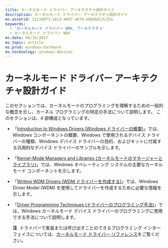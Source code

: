 ```yaml
---
title: カーネルモード ドライバー アーキテクチャ設計ガイド
description: カーネルモード ドライバー アーキテクチャ設計ガイド
ms.assetid: 21c199f3-abc3-4607-a674-eb84b6c3c25a
keywords:
  - 'カーネルモード ドライバー WDK, アーキテクチャ'
  - カーネルモード ドライバー WDK
ms.date: 06/16/2017
ms.topic: article
ms.prod: windows-hardware
ms.technology: windows-devices
---
```


# <a name="kernel-mode-driver-architecture-design-guide"></a>カーネルモード ドライバー アーキテクチャ設計ガイド





このセクションでは、カーネルモードのプログラミングを理解するための一般的な概念を示し、カーネル プログラミングの特定の手法について説明します。 このセクションは、4 部構成となっています。

-   「[Introduction to Windows Drivers (Windows ドライバーの概要)](introduction-to-windows-drivers.md)」では、Windows コンポーネントの概要、Windows で使用されるデバイス ドライバーの種類、Windows デバイス ドライバーの目的、およびキットに付属する汎用的なデバイス ドライバーのサンプルを示します。

-   「[Kernel-Mode Managers and Libraries (カーネルモードのマネージャーとライブラリ)](kernel-mode-managers-and-libraries.md)」では、Windows オペレーティング システムの主要なカーネルモード コンポーネントを示します。

-   「[Writing WDM Drivers (WDM ドライバーを作成する)](writing-wdm-drivers.md)」では、Windows Driver Model (WDM) を使用してドライバーを作成するために必要な情報を示します。

-   「[Driver Programming Techniques (ドライバーのプログラミング手法)](driver-programming-techniques.md)」では、Windows カーネルモード デバイス ドライバーのプログラミングに使用できる手法について説明します。

    **注**  ドライバーで実装または呼び出すことのできるプログラミング インターフェイスについては、[カーネルモード ドライバー リファレンス](https://msdn.microsoft.com/library/windows/hardware/ff553217)をご覧ください。

     

 

 




